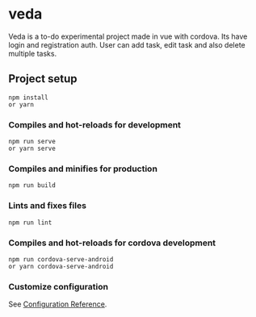 # veda
Veda is a to-do experimental project made in vue with cordova. Its have login and registration auth. User can add task, edit task and also delete multiple tasks.

## Project setup
```
npm install
or yarn
```

### Compiles and hot-reloads for development
```
npm run serve
or yarn serve
```

### Compiles and minifies for production
```
npm run build
```

### Lints and fixes files
```
npm run lint
```

### Compiles and hot-reloads for cordova development
```
npm run cordova-serve-android
or yarn cordova-serve-android
```

### Customize configuration
See [Configuration Reference](https://cli.vuejs.org/config/).
